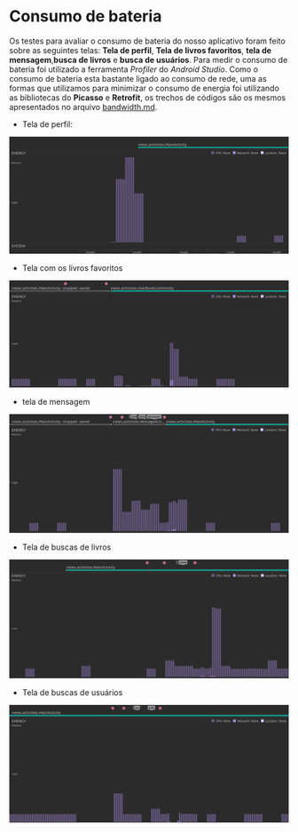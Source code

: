 # Consumo de bateria

Os testes para avaliar o consumo de bateria do nosso aplicativo foram feito sobre as seguintes telas: **Tela de perfil**, 
**Tela de  livros favoritos**, **tela de mensagem**,**busca de livros** e **busca de usuários**. Para medir o consumo 
de bateria foi utilizado a ferramenta *Profiler* do *Android Studio*. Como o consumo de bateria esta bastante ligado ao consumo de rede, uma as formas que utilizamos para minimizar o consumo de energia foi utilizando as bibliotecas do **Picasso** e **Retrofit**, os trechos de códigos são os mesmos apresentados no arquivo [bandwidth.md](https://github.com/akai16/Bookbook/blob/master/Entregaveis/relatorio/bandwidth.md).

* Tela de perfil:
<img src="img/energia tela de perfil.png" alt="Tela de perfil" />

* Tela com os livros favoritos
<img src="img/energia tela de livros favoritos.png" alt="Tela de livros favoritos" />

* tela de mensagem
<img src="img/energia tela de mensagem.png" alt="Tela de mensagem" />

* Tela de buscas de livros
<img src="img/energia tela de buscar livros.png" alt="Tela de livros" />

* Tela de buscas de usuários
<img src="img/energia tela de busca de usuario.png" alt="Tela de usuários" />
